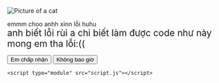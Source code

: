 <!DOCTYPE html>
<html lang="en">
  <head>
    <meta charset="UTF-8" />
    <meta name="viewport" content="width=device-width, initial-scale=1.0" />
    <link rel="preconnect" href="https://fonts.googleapis.com" />
    <link rel="preconnect" href="https://fonts.gstatic.com" crossorigin />
    <link
      href="https://fonts.googleapis.com/css2?family=Protest+Riot&display=swap"
      rel="stylesheet"
    />
    <link rel="stylesheet" href="style.css" />
    <style>
      .title span {
        font-size: 1.5em; /* Kích thước chữ 1.5em */
      }
    </style>
    <title>Valentine</title>
  </head>
  <body>
    <main class="container">
      <img
        class="cat-img"
        src="https://media.giphy.com/media/SVkhYVCi8fKPKvypi6/giphy.gif"
        alt="Picture of a cat"
      />
      <p class="title">
        emmm choo anhh xinn lỗi huhu <br /><span
          >anh biết lỗi rùi a chỉ biết làm được code như này mong em tha lỗi:(( </span
        >
      </p>
      <div class="buttons">
        <button type="button" class="btn btn--yes">Em chấp nhận</button>
        <button type="button" class="btn btn--no">Không bao giờ</button>
      </div>
    </main>

    <script type="module" src="script.js"></script>
  </body>
</html>
